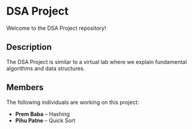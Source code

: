 # DSA Project

Welcome to the DSA Project repository!

## Description

The DSA Project is similar to a virtual lab where we explain fundamental algorithms and data structures.

## Members

The following individuals are working on this project:

- **Prem Baba** – Hashing
- **Pihu Patne** – Quick Sort


